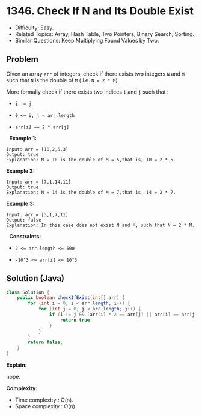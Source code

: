 # 1346. Check If N and Its Double Exist

- Difficulty: Easy.
- Related Topics: Array, Hash Table, Two Pointers, Binary Search, Sorting.
- Similar Questions: Keep Multiplying Found Values by Two.

## Problem

Given an array ```arr``` of integers, check if there exists two integers ```N``` and ```M``` such that ```N``` is the double of ```M``` ( i.e. ```N = 2 * M```).

More formally check if there exists two indices ```i``` and ```j``` such that :


	
- ```i != j```
	
- ```0 <= i, j < arr.length```
	
- ```arr[i] == 2 * arr[j]```


 
**Example 1:**

```
Input: arr = [10,2,5,3]
Output: true
Explanation: N = 10 is the double of M = 5,that is, 10 = 2 * 5.
```

**Example 2:**

```
Input: arr = [7,1,14,11]
Output: true
Explanation: N = 14 is the double of M = 7,that is, 14 = 2 * 7.
```

**Example 3:**

```
Input: arr = [3,1,7,11]
Output: false
Explanation: In this case does not exist N and M, such that N = 2 * M.
```

 
**Constraints:**


	
- ```2 <= arr.length <= 500```
	
- ```-10^3 <= arr[i] <= 10^3```



## Solution (Java)

```java
class Solution {
    public boolean checkIfExist(int[] arr) {
        for (int i = 0; i < arr.length; i++) {
            for (int j = 0; j < arr.length; j++) {
                if (i != j && (arr[i] * 2 == arr[j] || arr[i] == arr[j] * 2)) {
                    return true;
                }
            }
        }
        return false;
    }
}
```

**Explain:**

nope.

**Complexity:**

* Time complexity : O(n).
* Space complexity : O(n).

